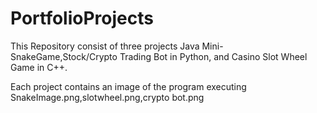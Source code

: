 # PortfolioProjects
This Repository consist of three projects Java Mini-SnakeGame,Stock/Crypto Trading Bot in Python, and Casino Slot Wheel Game in C++.

Each project contains an image of the program executing SnakeImage.png,slotwheel.png,crypto bot.png
